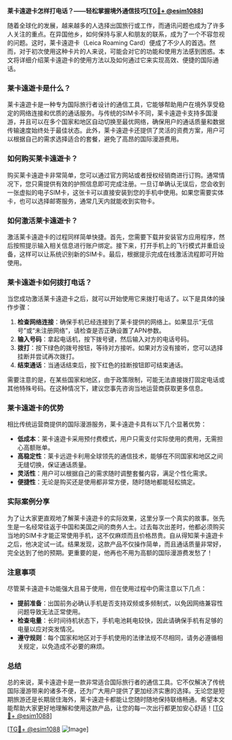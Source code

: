 **莱卡遠遊卡怎样打电话？——轻松掌握境外通信技巧[[TG💪+ @esim1088](https://t.me/s/esim1088)]**

随着全球化的发展，越来越多的人选择出国旅行或工作，而通讯问题也成为了许多人关注的重点。在异国他乡，如何保持与家人和朋友的联系，成为了一个不容忽视的问题。这时，莱卡遠遊卡（Leica Roaming Card）便成了不少人的首选。然而，对于初次使用这种卡片的人来说，可能会对它的功能和使用方法感到困惑。本文将详细介绍莱卡遠遊卡的使用方法以及如何通过它来实现高效、便捷的国际通话。

### 莱卡遠遊卡是什么？

莱卡遠遊卡是一种专为国际旅行者设计的通信工具，它能够帮助用户在境外享受稳定的网络连接和优质的通话服务。与传统的SIM卡不同，莱卡遠遊卡支持多国漫游，并且可以在多个国家和地区自动切换至最优网络，确保用户的通话质量和数据传输速度始终处于最佳状态。此外，莱卡遠遊卡还提供了灵活的资费方案，用户可以根据自己的需求选择适合的套餐，避免了高昂的国际漫游费用。

### 如何购买莱卡遠遊卡？

购买莱卡遠遊卡非常简单，您可以通过官方网站或者授权经销商进行订购。通常情况下，您只需提供有效的护照信息即可完成注册。一旦订单确认无误后，您会收到一张虚拟的电子SIM卡，这张卡可以直接安装到您的手机中使用。如果您需要实体卡，也可以选择邮寄服务，通常几天内就能收到实物卡。

### 如何激活莱卡遠遊卡？

激活莱卡遠遊卡的过程同样简单快捷。首先，您需要下载并安装官方应用程序，然后按照提示输入相关信息进行账户绑定。接下来，打开手机上的飞行模式并重启设备，这样可以让系统识别新的SIM卡。最后，根据提示完成在线激活流程即可开始使用。

### 莱卡遠遊卡如何拨打电话？

当您成功激活莱卡遠遊卡之后，就可以开始使用它来拨打电话了。以下是具体的操作步骤：

1. **检查网络连接**：确保手机已经连接到了莱卡提供的网络上。如果显示“无信号”或“未注册网络”，请检查是否正确设置了APN参数。
2. **输入号码**：拿起电话机，按下拨号键，然后输入对方的电话号码。
3. **拨打**：按下绿色的拨号按钮，等待对方接听。如果对方没有接听，您可以选择挂断并尝试再次拨打。
4. **结束通话**：当通话结束后，按下红色的挂断按钮即可结束通话。

需要注意的是，在某些国家和地区，由于政策限制，可能无法直接拨打固定电话或其他特殊号码。在这种情况下，建议您事先咨询当地运营商获取更多信息。

### 莱卡遠遊卡的优势

相比传统运营商提供的国际漫游服务，莱卡遠遊卡具有以下几个显著优势：

- **低成本**：莱卡遠遊卡采用预付费模式，用户只需支付实际使用的费用，无需担心高额账单。
- **高稳定性**：莱卡远遊卡利用全球领先的通信技术，能够在不同国家和地区之间无缝切换，保证通话质量。
- **灵活性**：用户可以根据自己的需求随时调整套餐内容，满足个性化需求。
- **便捷性**：无论是购买还是使用都非常方便，随时随地都能轻松搞定。

### 实际案例分享

为了让大家更直观地了解莱卡遠遊卡的实际效果，这里分享一个真实的故事。张先生是一名经常往返于中国和美国之间的商务人士。过去每次出差时，他都必须购买当地的SIM卡才能正常使用手机，这不仅麻烦而且价格昂贵。自从得知莱卡遠遊卡之后，他决定试一试。结果发现，这款产品不仅操作简单，而且通话质量非常好，完全达到了他的预期。更重要的是，他再也不用为高额的国际漫游费发愁了！

### 注意事项

尽管莱卡遠遊卡功能强大且易于使用，但在使用过程中仍需注意以下几点：

- **提前准备**：出国前务必确认手机是否支持双频或多频制式，以免因网络兼容性问题导致无法正常使用。
- **检查电量**：长时间待机状态下，手机电池耗电较快，因此请确保手机有足够的电量以应对突发情况。
- **遵守规则**：每个国家和地区对于手机使用的法律法规不尽相同，请务必遵循相关规定，以免造成不必要的麻烦。

### 总结

总的来说，莱卡遠遊卡是一款非常适合国际旅行者的通信工具。它不仅解决了传统国际漫游带来的诸多不便，还为广大用户提供了更加经济实惠的选择。无论您是短期旅游还是长期居住海外，莱卡遠遊卡都能让您随时随地保持联络畅通。希望本文能帮助大家更好地理解和使用这款产品，让您的每一次出行都更加安心舒适！[[TG💪+ @esim1088](https://t.me/s/esim1088)]

[[TG💪+ @esim1088](https://t.me/s/esim1088) ![Image](https://i.postimg.cc/4NQfJmqS/Snipaste-2025-05-13-00-14-12.png)]